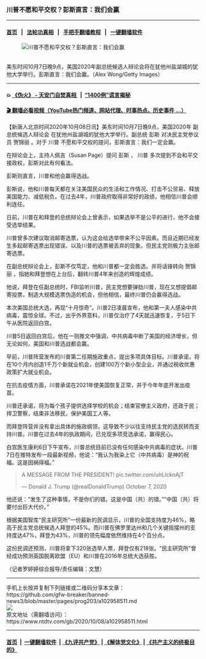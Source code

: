 ### 川普不愿和平交权？彭斯直言：我们会赢
------------------------

#### [首页](https://github.com/gfw-breaker/banned-news3/blob/master/README.md) &nbsp;&nbsp;|&nbsp;&nbsp; [法轮功真相](https://github.com/begood0513/basic/blob/master/README.md)  &nbsp;&nbsp;|&nbsp;&nbsp; [手把手翻墙教程](https://github.com/gfw-breaker/guides/wiki)  &nbsp;&nbsp;|&nbsp;&nbsp; [一键翻墙软件](https://github.com/gfw-breaker/nogfw/blob/master/README.md)  



<div><div class="featured_image">
 <figure>
  <img alt="川普不愿和平交权？彭斯直言：我们会赢" src="https://i.ntdtv.com/assets/uploads/2020/10/GettyImages-1279064285-800x450.jpg"/>
 </figure><br/>
 <span class="caption">
  美东时间10月7日晚9点，美国2020年副总统候选人辩论会将在犹他州盐湖城的犹他大学举行。彭斯直言：我们会赢。（Alex Wong/Getty Images）
 </span>
</div>
</div><hr/>

#### 💥 [《伪火》 - 天安门自焚真相 ](http://158.247.195.190:10000/videos/blog/weihuo.html)&nbsp; |&nbsp; [“1400例”谎言揭秘  ](http://158.247.195.190:10000/videos/blog/jiexi1400.html)

#### [ 🎬  翻墙必看视频（YouTube热门频道、网站代理、时事热点、历史事件 ...）](https://github.com/gfw-breaker/links/blob/master/banned.md)

<div><div class="post_content" itemprop="articleBody">
 <p>
  【新唐人北京时间2020年10月08日讯】美东时间10月7日晚9点，美国2020年
  <ok href="https://www.ntdtv.com/gb/副总统候选人辩论会.htm">
   副总统候选人辩论会
  </ok>
  在犹他州盐湖城的犹他大学举行。副总统
  <ok href="https://www.ntdtv.com/gb/彭斯.htm">
   彭斯
  </ok>
  对决民主党参议员
  <ok href="https://www.ntdtv.com/gb/贺锦丽.htm">
   贺锦丽
  </ok>
  。对于
  <ok href="https://www.ntdtv.com/gb/川普.htm">
   川普
  </ok>
  不愿和平交权的提问，彭斯直言：我们一定会赢。
 </p>
 <p>
  在辩论会上，主持人佩吉（Susan Page）提问
  <ok href="https://www.ntdtv.com/gb/彭斯.htm">
   彭斯
  </ok>
  ，
  <ok href="https://www.ntdtv.com/gb/川普.htm">
   川普
  </ok>
  多次提到不会和平交接政权，彭斯对此有何看法。
 </p>
 <p>
  彭斯则直言，川普和他会赢得选战。
 </p>
 <p>
  彭斯说，他和川普每天都在关注美国民众的生活和工作情况、打击不公贸易、释放美国能力、减低税负。在过去4年，川普政府取得非常好的政绩，他相信川普会顺利连任。
 </p>
 <p>
  日前，川普在和拜登的总统辩论会上曾表示，如果选举不是公平的进行，他不会接受选举结果。
 </p>
 <p>
  川普曾多次建议取消邮寄选票，认为这会给选举带来不公平因素。而且近期已经发生多起邮寄选票出现错误、以及川普的选票被丢弃的现象。但民主党则极力主张邮寄选票。
 </p>
 <p>
  在副总统辩论会上，彭斯不仅笃定，他和川普都一定会胜选。并将话锋转向
  <ok href="https://www.ntdtv.com/gb/贺锦丽.htm">
   贺锦丽
  </ok>
  ，指她和拜登想在上台后，翻转川普4年来创造的辉煌成绩。
 </p>
 <p>
  他说，拜登在任副总统时，FBI监听川普，民主党想要弹劾川普，现在又想提倡邮寄投票，制造大规模选票伪造的机会，但他相信，最终川普仍会赢得选战。
  <div class="video_fit_container">
  </div>
 </p>
 <p>
  本次美国总统大选，再现“十月惊奇”。川普2日凌晨宣布，他和第一夫人感染中共病毒，震惊全球。不过，出乎外界意料，川普仅治疗了4天就迅速恢复，于5日下午从医院返回白宫。
 </p>
 <p>
  川普5日返回白宫后，他在一则推文中强调，中共病毒中断了美国的经济增长，但无论如何，美国和川普选战都会赢。
 </p>
 <p>
  早前，川普阵营发布的川普第二任期施政重点，提出多项具体目标。川普承诺，将在10个月内创造1千万个新就业机会，创建100万个新小型企业，并通过税收优惠政策扩大就业机会。
 </p>
 <p>
  在抗击疫情方面，川普承诺在2021年使美国恢复正常，并于今年年底开发出疫苗。
 </p>
 <p>
  川普还承诺，将为每个孩子提供选择学校的机会；结束官僚主义政府，还政于民；捍卫警察，结束非法移民，保护美国工人等。
 </p>
 <p>
  而拜登阵营并没有拿出具体的施政纲领，这导致不少以往支持民主党的选民转而支持川普。川普在过去4年的执政期间，已兑现多项竞选承诺，赢得民心。
 </p>
 <p>
  白宫医生康利6日下午宣布，川普总统目前已没有任何感染中共病毒的症状。川普7日在推特发布一段最新视频，他说：“我认为我染上它（中共病毒）是神的祝福。这是因祸得福。”
 </p>
 <blockquote class="twitter-tweet">
  <p dir="ltr" lang="en">
   A MESSAGE FROM THE PRESIDENT!
   <ok href="https://t.co/uhLIcknAjT">
    pic.twitter.com/uhLIcknAjT
   </ok>
  </p>
  <p>
   — Donald J. Trump (@realDonaldTrump)
   <ok href="https://twitter.com/realDonaldTrump/status/1313959702104023047?ref_src=twsrc%5Etfw">
    October 7, 2020
   </ok>
  </p>
 </blockquote>
 <p>
  <script async="" charset="utf-8" src="https://platform.twitter.com/widgets.js">
  </script>
 </p>
 <p>
 </p>
 <p>
  他还说：“发生了这种事情，不是你们的错。这是中国（共）的错。”“中国（共）将要付出巨大代价。”
 </p>
 <p>
  根据美国智库“民主研究所”一份最新的民调显示，川普的全国支持度为46%，略高于民主党总统候选人拜登的45%。而川普在佛罗里达州和几个关键摇摆州的支持度达47%，拜登为43%，川普的领先幅度依然维持在4个百分点。
 </p>
 <p>
  这份民调还预测，川普将拿下320张选举人票，拜登仅有218张。“民主研究所”曾经成功预测英国脱离欧盟（EU）和川普在2016年总统大选获胜。
 </p>
 <p>
  （记者罗婷婷综合报导/责任编辑：文慧）
 </p>
 <div class="single_ad">
 </div>
</div>
</div>
<hr/>
手机上长按并复制下列链接或二维码分享本文章：<br/>
https://github.com/gfw-breaker/banned-news3/blob/master/pages/prog203/a102958511.md <br/>
<a href='https://github.com/gfw-breaker/banned-news3/blob/master/pages/prog203/a102958511.md'><img src='https://github.com/gfw-breaker/banned-news3/blob/master/pages/prog203/a102958511.md.png'/></a> <br/>
原文地址（需翻墙访问）：https://www.ntdtv.com/gb/2020/10/08/a102958511.html


------------------------
#### [首页](https://github.com/gfw-breaker/banned-news3/blob/master/README.md) &nbsp;|&nbsp; [一键翻墙软件](https://github.com/gfw-breaker/nogfw/blob/master/README.md) &nbsp;| [《九评共产党》](https://github.com/gfw-breaker/9ping.md/blob/master/README.md#九评之一评共产党是什么) | [《解体党文化》](https://github.com/gfw-breaker/jtdwh.md/blob/master/README.md) | [《共产主义的终极目的》](https://github.com/gfw-breaker/gczydzjmd.md/blob/master/README.md)


<img src='http://gfw-breaker.win/banned-news3/pages/prog203/a102958511.md' width='0px' height='0px'/>